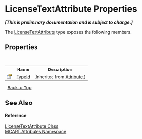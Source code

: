 # LicenseTextAttribute Properties
 _**\[This is preliminary documentation and is subject to change.\]**_

The <a href="a421e403-8085-1a24-6a42-9b630b50104b">LicenseTextAttribute</a> type exposes the following members.


## Properties
&nbsp;<table><tr><th></th><th>Name</th><th>Description</th></tr><tr><td>![Public property](media/pubproperty.gif "Public property")</td><td><a href="http://msdn2.microsoft.com/es-es/library/sa1bf03e" target="_blank">TypeId</a></td><td> (Inherited from <a href="http://msdn2.microsoft.com/es-es/library/e8kc3626" target="_blank">Attribute</a>.)</td></tr></table>&nbsp;
<a href="#licensetextattribute-properties">Back to Top</a>

## See Also


#### Reference
<a href="a421e403-8085-1a24-6a42-9b630b50104b">LicenseTextAttribute Class</a><br /><a href="149c1cbf-2082-5e41-e423-c506e9b98202">MCART.Attributes Namespace</a><br />